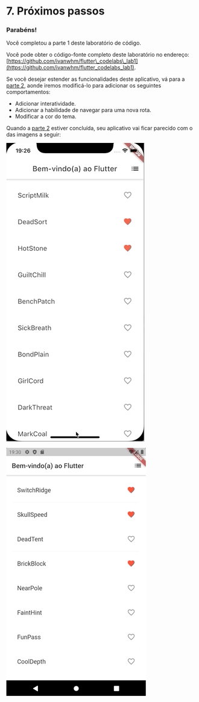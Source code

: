 # 7. Próximos passos

### Parabéns!

Você completou a parte 1 deste laboratório de código. 

Você pode obter o código-fonte completo deste laboratório no endereço: [https://github.com/ivanwhm/flutter\_codelabs\_lab1](https://github.com/ivanwhm/flutter_codelabs_lab1).

Se você desejar estender as funcionalidades deste aplicativo, vá para a [parte 2](https://ivanwhm.gitbook.io/laboratorios-de-codigo-do-flutter/escreva-seu-primeiro-aplicativo-flutter-parte-2/introducao), aonde iremos modificá-lo para adicionar os seguintes comportamentos:

* Adicionar interatividade.
* Adicionar a habilidade de navegar para uma nova rota.
* Modificar a cor do tema.

Quando a [parte 2](https://ivanwhm.gitbook.io/laboratorios-de-codigo-do-flutter/escreva-seu-primeiro-aplicativo-flutter-parte-2/introducao) estiver concluída, seu aplicativo vai ficar parecido com o das imagens a seguir:

![iOS](../.gitbook/assets/lab2_final_ios.gif)

![Android](../.gitbook/assets/lab2_final_android.gif)

